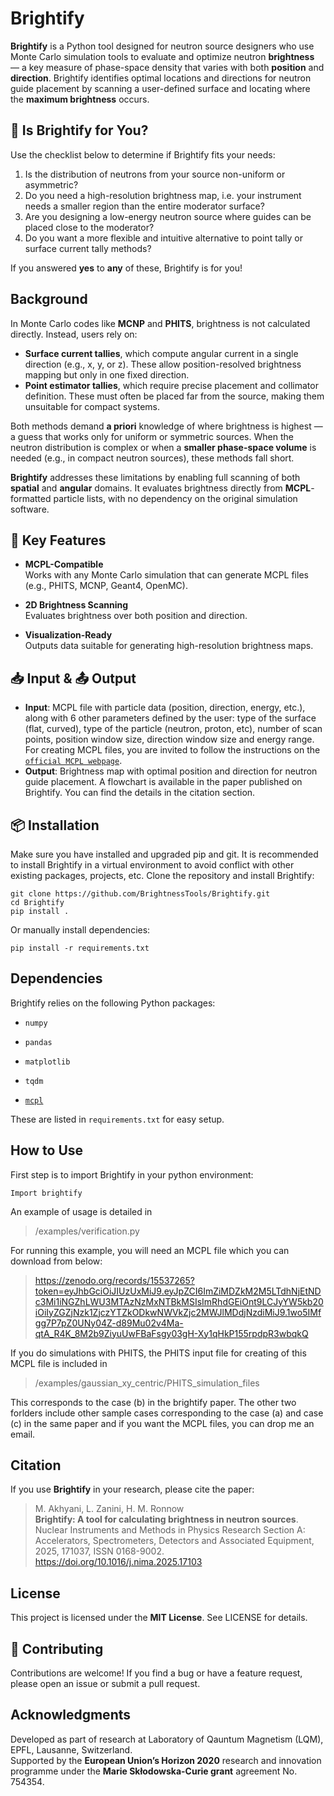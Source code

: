 

# Brightify

**Brightify** is a Python tool designed for neutron source designers who use Monte Carlo simulation tools to evaluate and optimize neutron **brightness** — a key measure of phase-space density that varies with both **position** and **direction**. Brightify identifies optimal locations and directions for neutron guide placement by scanning a user-defined surface and locating where the **maximum brightness** occurs.



## 🧩 Is Brightify for You?

Use the checklist below to determine if Brightify fits your needs:

1.  Is the distribution of neutrons from your source non-uniform or asymmetric?
2.  Do you need a high-resolution brightness map, i.e. your instrument needs a smaller region than the entire moderator surface?
3.  Are you designing a low-energy neutron source where guides can be placed close to the moderator?
4.  Do you want a more flexible and intuitive alternative to point tally or surface current tally methods?

If you answered **yes** to **any** of these, Brightify is for you!


##  Background

In Monte Carlo codes like **MCNP** and **PHITS**, brightness is not calculated directly. Instead, users rely on:

- **Surface current tallies**, which compute angular current in a single direction (e.g., x, y, or z). These allow position-resolved brightness mapping but only in one fixed direction.
- **Point estimator tallies**, which require precise placement and collimator definition. These must often be placed far from the source, making them unsuitable for compact systems.

Both methods demand **a priori** knowledge of where brightness is highest — a guess that works only for uniform or symmetric sources. When the neutron distribution is complex or when a **smaller phase-space volume** is needed (e.g., in compact neutron sources), these methods fall short.

**Brightify** addresses these limitations by enabling full scanning of both **spatial** and **angular** domains. It evaluates brightness directly from **MCPL**-formatted particle lists, with no dependency on the original simulation software.



## 🚀 Key Features

- **MCPL-Compatible**  
  Works with any Monte Carlo simulation that can generate MCPL files (e.g., PHITS, MCNP, Geant4, OpenMC).
  
-  **2D Brightness Scanning**  
  Evaluates brightness over both position and direction.

- **Visualization-Ready**  
  Outputs data suitable for generating high-resolution brightness maps.


## 📥 Input & 📤 Output

- **Input**: MCPL file with particle data (position, direction, energy, etc.), along with 6 other parameters defined by the user: type of the surface (flat, curved), type of the particle (neutron, proton, etc), number of scan points, position window size, direction window size and energy range. For creating MCPL files, you are invited to follow the instructions on the [`official MCPL webpage`](https://mctools.github.io/mcpl/hooks/).
- **Output**: Brightness map with optimal position and direction for neutron guide placement.
A flowchart is available in the paper published on Brightify. You can find the details in the citation section.


## 📦 Installation

Make sure you have installed and upgraded pip and git.
It is recommended to install Brightify in a virtual environment to avoid conflict with other existing packages, projects, etc.
Clone the repository and install Brightify:

    git clone https://github.com/BrightnessTools/Brightify.git
    cd Brightify
    pip install .
Or manually install dependencies:

    pip install -r requirements.txt

##  Dependencies

Brightify relies on the following Python packages:

-   `numpy`
    
-   `pandas`
    
-   `matplotlib`
    
-   `tqdm`
    
-   [`mcpl`](https://github.com/mctools/mcpl)
    

These are listed in `requirements.txt` for easy setup.

##  How to Use

First step is to import Brightify in your python environment:

    Import brightify 

An example of usage is detailed in

> /examples/verification.py

For running this example, you will need an MCPL file which you can download from below:

> https://zenodo.org/records/15537265?token=eyJhbGciOiJIUzUxMiJ9.eyJpZCI6ImZiMDZkM2M5LTdhNjEtNDc3Mi1iNGZhLWU3MTAzNzMxNTBkMSIsImRhdGEiOnt9LCJyYW5kb20iOiIyZGZjNzk1ZjczYTZkODkwNWVkZjc2MWJlMDdjNzdiMiJ9.1wo5IMfgg7P7pZ0UNy04Z-d89Mu02v4Ma-qtA_R4K_8M2b9ZiyuUwFBaFsgy03gH-Xy1qHkP155rpdpR3wbqkQ

If you do simulations with PHITS, the PHITS input file for creating of this MCPL file is included in 

> /examples/gaussian_xy_centric/PHITS_simulation_files

This corresponds to the case (b) in the brightify paper.
The other two forlders include other sample cases corresponding to the case (a) and case (c) in the same paper and if you want the MCPL files, you can drop me an email.

##  Citation

If you use **Brightify** in your research, please cite the paper:

> M. Akhyani, L. Zanini, H. M. Ronnow  
> **Brightify: A tool for calculating brightness in neutron sources**.  
> Nuclear Instruments and Methods in Physics Research Section A: Accelerators, Spectrometers, Detectors and Associated Equipment,
2025, 171037, ISSN 0168-9002.
> https://doi.org/10.1016/j.nima.2025.17103


##  License

This project is licensed under the **MIT License**. See LICENSE for details.



## 🤝 Contributing

Contributions are welcome! If you find a bug or have a feature request, please open an issue or submit a pull request.



##  Acknowledgments

Developed as part of research at Laboratory of Qauntum Magnetism (LQM), EPFL, Lausanne, Switzerland.  
Supported by the **European Union’s Horizon 2020** research and innovation programme under the **Marie Skłodowska-Curie grant** agreement No. 754354.
